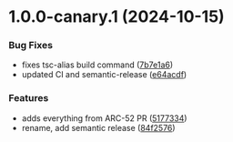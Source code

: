 # 1.0.0-canary.1 (2024-10-15)


### Bug Fixes

* fixes tsc-alias build command ([7b7e1a6](https://github.com/algorandfoundation/xHD-Wallet-API-ts/commit/7b7e1a6b3958479b7c6fd3516ecda550936cb7f8))
* updated CI and semantic-release ([e64acdf](https://github.com/algorandfoundation/xHD-Wallet-API-ts/commit/e64acdfe72dbfb137189ae1ef4eb83566e41e3bd))


### Features

* adds everything from ARC-52 PR ([5177334](https://github.com/algorandfoundation/xHD-Wallet-API-ts/commit/517733458b7e9a10c059c2ddd265956c7127bde2))
* rename, add semantic release ([84f2576](https://github.com/algorandfoundation/xHD-Wallet-API-ts/commit/84f2576f7d37fc0bfd48dd266f8623e2f7c9beef))
